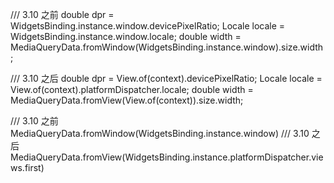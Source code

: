 /// 3.10 之前
double dpr = WidgetsBinding.instance.window.devicePixelRatio;
Locale locale = WidgetsBinding.instance.window.locale;
double width =
MediaQueryData.fromWindow(WidgetsBinding.instance.window).size.width;

/// 3.10 之后
double dpr = View.of(context).devicePixelRatio;
Locale locale = View.of(context).platformDispatcher.locale;
double width =
MediaQueryData.fromView(View.of(context)).size.width;


/// 3.10 之前
MediaQueryData.fromWindow(WidgetsBinding.instance.window)
/// 3.10 之后
MediaQueryData.fromView(WidgetsBinding.instance.platformDispatcher.views.first)
